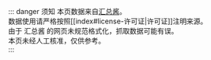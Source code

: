 <script setup>
import S from "./timeline/s.vue"
</script>

::: danger 须知
本页数据来自[汇总酱](https://hzj.wiki)。  
数据使用请严格按照[[index#license-许可证|许可证]]注明来源。  
由于 汇总酱 的网页未规范格式化，抓取数据可能有误。  
本页未经人工核准，仅供参考。  
:::

<S set_time="AutoSyncLatest" />
